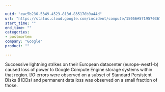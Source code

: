 ```yaml
---

uuid: "eac5b286-5349-4523-813d-835170b0a44d"
url: "https://status.cloud.google.com/incident/compute/15056#5719570367119360"
start_time: ""
end_time: ""
categories:
- postmortem
company: "Google"
product: ""

---
```


Successive lightning strikes on their European datacenter (europe-west1-b) caused loss of power to Google Compute Engine storage systems within that region. I/O errors were observed on a subset of Standard Persistent Disks (HDDs) and permanent data loss was observed on a small fraction of those.
